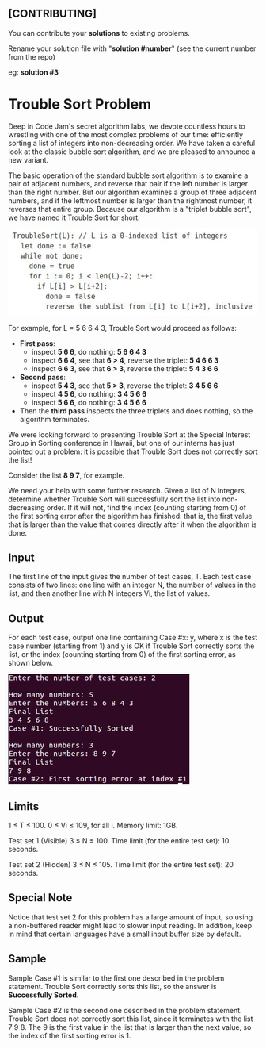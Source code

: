 ## [CONTRIBUTING]

You can contribute your **solutions** to existing problems.

Rename your solution file with "**solution #number**" (see the current number from the repo)

eg: **solution #3**

Trouble Sort Problem
========

Deep in Code Jam's secret algorithm labs, we devote countless hours to wrestling with one of the most complex problems of our time: efficiently sorting a list of integers into non-decreasing order. We have taken a careful look at the classic bubble sort algorithm, and we are pleased to announce a new variant.

The basic operation of the standard bubble sort algorithm is to examine a pair of adjacent numbers, and reverse that pair if the left number is larger than the right number. But our algorithm examines a group of three adjacent numbers, and if the leftmost number is larger than the rightmost number, it reverses that entire group. Because our algorithm is a "triplet bubble sort", we have named it Trouble Sort for short.


![Algorithm](.assets/algo.jpeg?raw=true "Algorithm")


For example, for L = 5 6 6 4 3, Trouble Sort would proceed as follows:

- **First pass**:
    - inspect **5 6 6**, do nothing: **5 6 6 4 3**
    - inspect **6 6 4**, see that **6 > 4**, reverse the triplet: **5 4 6 6 3** 
    - inspect **6 6 3**, see that **6 > 3**, reverse the triplet: **5 4 3 6 6**
- **Second pass**:
    - inspect **5 4 3**, see that **5 > 3**, reverse the triplet: **3 4 5 6 6**
    - inspect **4 5 6**, do nothing: **3 4 5 6 6**
    - inspect **5 6 6**, do nothing: **3 4 5 6 6**
- Then the **third pass** inspects the three triplets and does nothing, so the algorithm terminates.
    
We were looking forward to presenting Trouble Sort at the Special Interest Group in Sorting conference in Hawaii, but one of our interns has just pointed out a problem: it is possible that Trouble Sort does not correctly sort the list! 

Consider the list **8 9 7**, for example.

We need your help with some further research. Given a list of N integers, determine whether Trouble Sort will successfully sort the list into non-decreasing order. If it will not, find the index (counting starting from 0) of the first sorting error after the algorithm has finished: that is, the first value that is larger than the value that comes directly after it when the algorithm is done.

Input
---------
The first line of the input gives the number of test cases, T. Each test case consists of two lines: one line with an integer N, the number of values in the list, and then another line with N integers Vi, the list of values.

Output
---------
For each test case, output one line containing Case #x: y, where x is the test case number (starting from 1) and y is OK if Trouble Sort correctly sorts the list, or the index (counting starting from 0) of the first sorting error, as shown below.

![Output](.assets/output.jpeg?raw=true "Output")

Limits
---------
1 ≤ T ≤ 100.
0 ≤ Vi ≤ 109, for all i.
Memory limit: 1GB.

Test set 1 (Visible)
3 ≤ N ≤ 100.
Time limit (for the entire test set): 10 seconds.

Test set 2 (Hidden)
3 ≤ N ≤ 105.
Time limit (for the entire test set): 20 seconds.

Special Note
---------
Notice that test set 2 for this problem has a large amount of input, so using a non-buffered reader might lead to slower input reading. In addition, keep in mind that certain languages have a small input buffer size by default.

Sample
---------
Sample Case #1 is similar to the first one described in the problem statement. Trouble Sort correctly sorts this list, so the answer is **Successfully Sorted**.

Sample Case #2 is the second one described in the problem statement. Trouble Sort does not correctly sort this list, since it terminates with the list 7 9 8. The 9 is the first value in the list that is larger than the next value, so the index of the first sorting error is 1.
